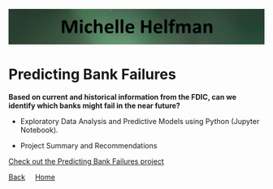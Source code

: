 <link rel="stylesheet" href="/assets/css/main.css">

![michelle_banner](https://github.com/michelle-bh/michelle-bh.github.io/blob/main/images/michelle_banner.jpg?raw=true)

# Predicting Bank Failures

<div class="group" markdown="1">

<p></p>

**Based on current and historical information from the FDIC, can we identify which banks might fail in the near future?** 

*	Exploratory Data Analysis and Predictive Models using Python (Jupyter Notebook).

*	Project Summary and Recommendations

[Check out the Predicting Bank Failures project](https://github.com/michelle-bh/michelle-bh.github.io/tree/main/Predicting-Bank-Failures)

</div>

<div class="nav" markdown="1">

[Back](../README.md) &nbsp; &nbsp; [Home](https://michelle-bh.github.io/)

</div>